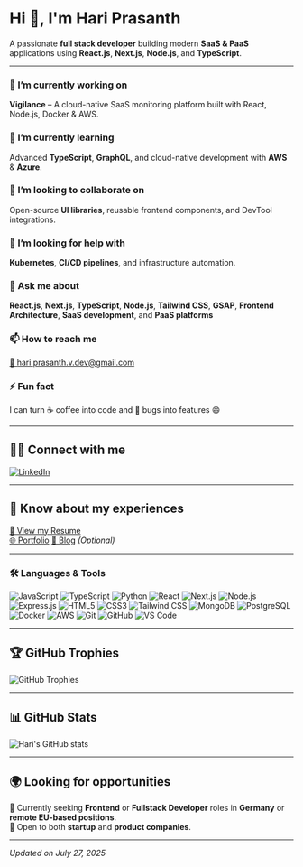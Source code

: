 # Hi 👋, I'm Hari Prasanth
 
A passionate **full stack developer** building modern **SaaS & PaaS** applications using **React.js**, **Next.js**, **Node.js**, and **TypeScript**.
 
---
 
### 🔭 I’m currently working on
**Vigilance** – A cloud-native SaaS monitoring platform built with React, Node.js, Docker & AWS.
 
### 🌱 I’m currently learning
Advanced **TypeScript**, **GraphQL**, and cloud-native development with **AWS** & **Azure**.
 
### 🤝 I’m looking to collaborate on
Open-source **UI libraries**, reusable frontend components, and DevTool integrations.
 
### 🧠 I’m looking for help with
**Kubernetes**, **CI/CD pipelines**, and infrastructure automation.
 
### 💬 Ask me about
**React.js**, **Next.js**, **TypeScript**, **Node.js**, **Tailwind CSS**, **GSAP**, **Frontend Architecture**, **SaaS development**, and **PaaS platforms**
 
### 📫 How to reach me
[📧 hari.prasanth.v.dev@gmail.com](mailto:hari.prasanth.v.dev@gmail.com)
 
### ⚡ Fun fact
I can turn ☕ coffee into code and 🐞 bugs into features 😄
 
---
 
## 🧑‍💻 Connect with me  
[![LinkedIn](https://img.shields.io/badge/LinkedIn-blue?logo=linkedin&style=flat-square)](https://www.linkedin.com/in/v-hari-prasanth)
 
---
 
## 💼 Know about my experiences  
[📄 View my Resume](https://your-resume-link.com)  
[🌐 Portfolio]([https://your-portfolio-link.com](https://hari-prasanth-v-software-engineer.vercel.app/))  
[📝 Blog](https://your-blog-link.com) *(Optional)*
 
---
 
### 🛠️ Languages & Tools
 
![JavaScript](https://img.shields.io/badge/-JavaScript-F7DF1E?style=flat&logo=javascript&logoColor=black)
![TypeScript](https://img.shields.io/badge/-TypeScript-3178C6?style=flat&logo=typescript&logoColor=white)
![Python](https://img.shields.io/badge/-Python-3776AB?style=flat&logo=python&logoColor=white)
![React](https://img.shields.io/badge/-React-61DAFB?style=flat&logo=react&logoColor=black)
![Next.js](https://img.shields.io/badge/-Next.js-000000?style=flat&logo=nextdotjs)
![Node.js](https://img.shields.io/badge/-Node.js-339933?style=flat&logo=node.js&logoColor=white)
![Express.js](https://img.shields.io/badge/-Express.js-000000?style=flat&logo=express&logoColor=white)
![HTML5](https://img.shields.io/badge/-HTML5-E34F26?style=flat&logo=html5&logoColor=white)
![CSS3](https://img.shields.io/badge/-CSS3-1572B6?style=flat&logo=css3)
![Tailwind CSS](https://img.shields.io/badge/-Tailwind_CSS-06B6D4?style=flat&logo=tailwind-css)
![MongoDB](https://img.shields.io/badge/-MongoDB-47A248?style=flat&logo=mongodb&logoColor=white)
![PostgreSQL](https://img.shields.io/badge/-PostgreSQL-4169E1?style=flat&logo=postgresql&logoColor=white)
![Docker](https://img.shields.io/badge/-Docker-2496ED?style=flat&logo=docker&logoColor=white)
![AWS](https://img.shields.io/badge/-AWS-232F3E?style=flat&logo=amazon-aws)
![Git](https://img.shields.io/badge/-Git-F05032?style=flat&logo=git&logoColor=white)
![GitHub](https://img.shields.io/badge/-GitHub-181717?style=flat&logo=github)
![VS Code](https://img.shields.io/badge/-VS_Code-007ACC?style=flat&logo=visual-studio-code)
 
---
 
## 🏆 GitHub Trophies  
![GitHub Trophies](https://github-profile-trophy.vercel.app/?username=hariprasanth143&theme=monokai&no-bg=true&no-frame=true&column=6)
 
---
 
## 📊 GitHub Stats  
![Hari's GitHub stats](https://github-readme-stats.vercel.app/api?username=hariprasanth143&show_icons=true&theme=radical)
 
---
 
## 🌍 Looking for opportunities  
🔎 Currently seeking **Frontend** or **Fullstack Developer** roles in **Germany** or **remote EU-based positions**.  
💼 Open to both **startup** and **product companies**.
 
---
 
_Updated on July 27, 2025_
 
